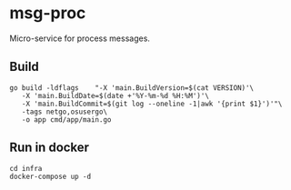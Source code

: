 # msg-proc
Micro-service for process messages.

## Build
```
go build -ldflags    "-X 'main.BuildVersion=$(cat VERSION)'\
   -X 'main.BuildDate=$(date +'%Y-%m-%d %H:%M')'\
   -X 'main.BuildCommit=$(git log --oneline -1|awk '{print $1}')'"\
   -tags netgo,osusergo\
   -o app cmd/app/main.go
```

## Run in docker
```
cd infra
docker-compose up -d
```
